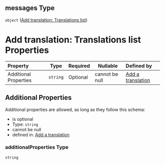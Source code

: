 ## messages Type

`object` ([Add translation: Translations list](add-translation-anyof-english-properties-add-translation-translations-list.md))

# Add translation: Translations list Properties

| Property              | Type     | Required | Nullable       | Defined by                                                                                                                                                                                       |
| :-------------------- | -------- | -------- | -------------- | :----------------------------------------------------------------------------------------------------------------------------------------------------------------------------------------------- |
| Additional Properties | `string` | Optional | cannot be null | [Add a translation](add-translation-anyof-english-properties-add-translation-translations-list-additionalproperties.md "add-translation.json#/anyOf/1/properties/messages/additionalProperties") |

## Additional Properties

Additional properties are allowed, as long as they follow this schema:




-   is optional
-   Type: `string`
-   cannot be null
-   defined in: [Add a translation](add-translation-anyof-english-properties-add-translation-translations-list-additionalproperties.md "add-translation.json#/anyOf/1/properties/messages/additionalProperties")

### additionalProperties Type

`string`
